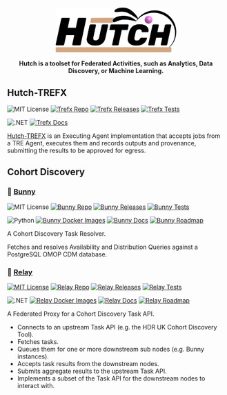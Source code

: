 <p align="center">
  <picture>
    <img alt="Hutch Logo" src="https://raw.githubusercontent.com/Health-Informatics-UoN/hutch/refs/heads/main/website/public/images/hutch-logo-colour.svg" width="280"/>
  </picture>
</p>
<div align="center">
  <strong>
  Hutch is a toolset for Federated Activities, such as Analytics, Data Discovery, or Machine Learning.
  </strong>
</div>

## Hutch-TREFX

![MIT License][license-badge] [![Trefx Repo][github-badge]][trefx-repo] [![Trefx Releases][trefx-releases-badge]][trefx-releases] [![Trefx Tests][trefx-tests-badge]][trefx-tests]

![.NET][dotnet-badge] [![Trefx Docs][docs-badge]][trefx-docs]

[Hutch-TREFX][trefx-repo] is an Executing Agent implementation that accepts jobs from a TRE Agent, executes them and records outputs and provenance, submitting the results to be approved for egress.

## Cohort Discovery

### 🐇 [Bunny][bunny-repo]

![MIT License][license-badge] [![Bunny Repo][github-badge]][bunny-repo] [![Bunny Releases][bunny-releases-badge]][bunny-releases] [![Bunny Tests][bunny-tests-badge]][bunny-tests]

![Python][python-badge] [![Bunny Docker Images][docker-badge]][bunny-containers] [![Bunny Docs][docs-badge]][bunny-docs] [![Bunny Roadmap][roadmap-badge]][roadmap]

A Cohort Discovery Task Resolver.

Fetches and resolves Availability and Distribution Queries against a PostgreSQL OMOP CDM database.

### 🔄 [Relay][relay-repo]

[![MIT License][license-badge]][license-badge] [![Relay Repo][github-badge]][relay-repo] [![Relay Releases][relay-releases-badge]][relay-releases] [![Relay Tests][relay-tests-badge]][relay-tests]

![.NET][dotnet-badge] [![Relay Docker Images][docker-badge]][relay-containers] [![Relay Docs][docs-badge]][relay-docs] [![Relay Roadmap][roadmap-badge]][roadmap]

A Federated Proxy for a Cohort Discovery Task API.

- Connects to an upstream Task API (e.g. the HDR UK Cohort Discovery Tool).
- Fetches tasks.
- Queues them for one or more downstream sub nodes (e.g. Bunny instances).
- Accepts task results from the downstream nodes.
- Submits aggregate results to the upstream Task API.
- Implements a subset of the Task API for the downstream nodes to interact with.

[hutch-logo]: https://raw.githubusercontent.com/HDRUK/hutch/main/assets/Hutch%20splash%20bg.svg
[roadmap]: https://github.com/orgs/Health-Informatics-UoN/projects/1/views/15
[bunny-repo]: https://github.com/Health-Informatics-UoN/hutch-bunny
[bunny-docs]: https://hutch.health/bunny
[bunny-containers]: https://github.com/Health-Informatics-UoN/hutch-bunny/pkgs/container/hutch%2Fbunny
[bunny-releases]: https://github.com/Health-Informatics-UoN/hutch-bunny/releases
[bunny-tests]: https://github.com/Health-Informatics-UoN/hutch-bunny/actions/workflows/check.run-tests.yml
[bunny-releases-badge]: https://img.shields.io/github/v/tag/Health-Informatics-UoN/hutch-bunny
[bunny-tests-badge]: https://github.com/Health-Informatics-UoN/hutch-bunny/actions/workflows/check.run-tests.yml/badge.svg
[relay-repo]: https://github.com/Health-Informatics-UoN/hutch-relay
[relay-docs]: https://hutch.health/relay
[relay-containers]: https://github.com/Health-Informatics-UoN/hutch-relay/pkgs/container/hutch%2Frelay
[relay-releases]: https://github.com/Health-Informatics-UoN/hutch-relay/releases
[relay-tests]: https://github.com/Health-Informatics-UoN/hutch-relay/actions/workflows/check.relay.build-test.yml
[relay-releases-badge]: https://img.shields.io/github/v/tag/Health-Informatics-UoN/hutch-relay
[relay-tests-badge]: https://github.com/Health-Informatics-UoN/hutch-relay/actions/workflows/check.relay.build-test.yml/badge.svg
[trefx-repo]: https://github.com/Health-Informatics-UoN/hutch-trefx
[trefx-docs]: https://health-informatics-uon.github.io/hutch-trefx/
[trefx-releases]: https://github.com/Health-Informatics-UoN/hutch-trefx/releases
[trefx-releases-badge]: https://img.shields.io/github/v/tag/Health-Informatics-UoN/hutch-trefx
[trefx-tests]: https://github.com/Health-Informatics-UoN/hutch-trefx/actions/workflows/build.HutchAgent.yml
[trefx-tests-badge]: https://github.com/Health-Informatics-UoN/hutch-trefx/actions/workflows/build.HutchAgent.yml/badge.svg
[license-badge]: https://img.shields.io/github/license/health-informatics-uon/hutch-bunny.svg
[dotnet-badge]: https://img.shields.io/badge/.NET-5C2D91?style=flat-square&logo=.net&logoColor=white
[python-badge]: https://img.shields.io/badge/Python-3776AB?style=flat-square&logo=python&logoColor=white
[docker-badge]: https://img.shields.io/badge/docker-%230db7ed.svg?style=flat-square&logo=docker&logoColor=white
[docs-badge]: https://img.shields.io/badge/docs-black?style=flat-square&labelColor=%23222
[roadmap-badge]: https://img.shields.io/badge/roadmap-blue?style=flat-square&labelColor=%230066cc
[github-badge]: https://img.shields.io/badge/github-black?style=flat-square&logo=github&logoColor=white
